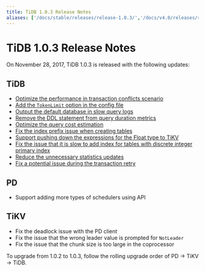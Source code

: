 ```yaml
---
title: TiDB 1.0.3 Release Notes
aliases: ['/docs/stable/releases/release-1.0.3/','/docs/v4.0/releases/release-1.0.3/','/docs/stable/releases/103/']
---
```


# TiDB 1.0.3 Release Notes

On November 28, 2017, TiDB 1.0.3 is released with the following updates:

## TiDB

- [Optimize the performance in transaction conflicts scenario](https://github.com/pingcap/tidb/pull/5051)
- [Add the `TokenLimit` option in the config file](https://github.com/pingcap/tidb/pull/5107)
- [Output the default database in slow query logs](https://github.com/pingcap/tidb/pull/5107)
- [Remove the DDL statement from query duration metrics](https://github.com/pingcap/tidb/pull/5107)
- [Optimize the query cost estimation](https://github.com/pingcap/tidb/pull/5140)
- [Fix the index prefix issue when creating tables](https://github.com/pingcap/tidb/pull/5149)
- [Support pushing down the expressions for the Float type to TiKV](https://github.com/pingcap/tidb/pull/5153)
- [Fix the issue that it is slow to add index for tables with discrete integer primary index](https://github.com/pingcap/tidb/pull/5155)
- [Reduce the unnecessary statistics updates](https://github.com/pingcap/tidb/pull/5164)
- [Fix a potential issue during the transaction retry](https://github.com/pingcap/tidb/pull/5219)

## PD

- Support adding more types of schedulers using API

## TiKV

- Fix the deadlock issue with the PD client
- Fix the issue that the wrong leader value is prompted for `NotLeader`
- Fix the issue that the chunk size is too large in the coprocessor

To upgrade from 1.0.2 to 1.0.3, follow the rolling upgrade order of PD -> TiKV -> TiDB.
